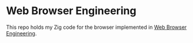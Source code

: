 # Web Browser Engineering

This repo holds my Zig code for the browser implemented in [Web Browser Engineering](https://browser.engineering/).
